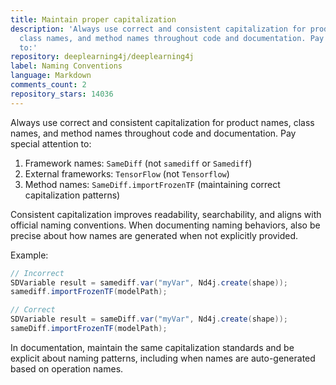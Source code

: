 ```yaml
---
title: Maintain proper capitalization
description: 'Always use correct and consistent capitalization for product names,
  class names, and method names throughout code and documentation. Pay special attention
  to:'
repository: deeplearning4j/deeplearning4j
label: Naming Conventions
language: Markdown
comments_count: 2
repository_stars: 14036
---
```


Always use correct and consistent capitalization for product names, class names, and method names throughout code and documentation. Pay special attention to:

1. Framework names: `SameDiff` (not `samediff` or `Samediff`)
2. External frameworks: `TensorFlow` (not `Tensorflow`) 
3. Method names: `SameDiff.importFrozenTF` (maintaining correct capitalization patterns)

Consistent capitalization improves readability, searchability, and aligns with official naming conventions. When documenting naming behaviors, also be precise about how names are generated when not explicitly provided.

Example:
```java
// Incorrect
SDVariable result = samediff.var("myVar", Nd4j.create(shape));
samediff.importFrozenTF(modelPath);

// Correct
SDVariable result = sameDiff.var("myVar", Nd4j.create(shape));
sameDiff.importFrozenTF(modelPath);
```

In documentation, maintain the same capitalization standards and be explicit about naming patterns, including when names are auto-generated based on operation names.